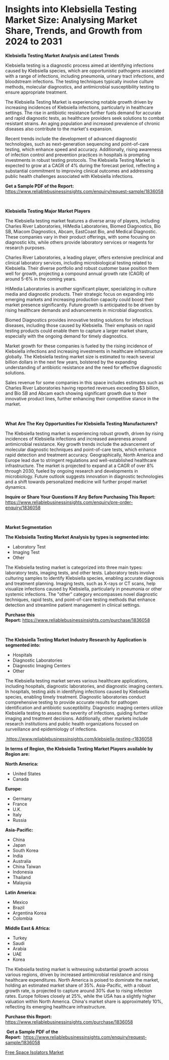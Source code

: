 <p><h1>Insights into Klebsiella Testing Market Size: Analysing Market Share, Trends, and Growth from 2024 to 2031</h1></p><p><strong>Klebsiella Testing Market Analysis and Latest Trends</strong></p>
<p><p>Klebsiella testing is a diagnostic process aimed at identifying infections caused by Klebsiella species, which are opportunistic pathogens associated with a range of infections, including pneumonia, urinary tract infections, and bloodstream infections. The testing techniques typically involve culture methods, molecular diagnostics, and antimicrobial susceptibility testing to ensure appropriate treatment. </p><p>The Klebsiella Testing Market is experiencing notable growth driven by increasing incidences of Klebsiella infections, particularly in healthcare settings. The rise in antibiotic resistance further fuels demand for accurate and rapid diagnostic tests, as healthcare providers seek solutions to combat resistant strains. An aging population and increased prevalence of chronic diseases also contribute to the market's expansion. </p><p>Recent trends include the development of advanced diagnostic technologies, such as next-generation sequencing and point-of-care testing, which enhance speed and accuracy. Additionally, rising awareness of infection control and prevention practices in hospitals is prompting investments in robust testing protocols. The Klebsiella Testing Market is expected to grow at a CAGR of 4% during the forecast period, reflecting a substantial commitment to improving clinical outcomes and addressing public health challenges associated with Klebsiella infections.</p></p>
<p><strong>Get a Sample PDF of the Report:&nbsp;</strong> <a href="https://www.reliablebusinessinsights.com/enquiry/request-sample/1836058?utm_campaign=1904&utm_medium=2&utm_source=Github&utm_content=ia&utm_term=31122024&utm_id=klebsiella-testing">https://www.reliablebusinessinsights.com/enquiry/request-sample/1836058</a></p>
<p>&nbsp;</p>
<p><strong>Klebsiella Testing Major Market Players</strong></p>
<p><p>The Klebsiella testing market features a diverse array of players, including Charles River Laboratories, HiMedia Laboratories, Biomed Diagnostics, Bio SB, Miacom Diagnostics, Abcam, EastCoast Bio, and Medical Diagnostic. These companies vary in their product offerings, with some focusing on diagnostic kits, while others provide laboratory services or reagents for research purposes.</p><p>Charles River Laboratories, a leading player, offers extensive preclinical and clinical laboratory services, including microbiological testing related to Klebsiella. Their diverse portfolio and robust customer base position them well for growth, projecting a compound annual growth rate (CAGR) of around 5-6% in the coming years.</p><p>HiMedia Laboratories is another significant player, specializing in culture media and diagnostic products. Their strategic focus on expanding into emerging markets and increasing production capacity could boost their market presence significantly. Future growth is anticipated to be driven by rising healthcare demands and advancements in microbial diagnostics.</p><p>Biomed Diagnostics provides innovative testing solutions for infectious diseases, including those caused by Klebsiella. Their emphasis on rapid testing products could enable them to capture a larger market share, especially with the ongoing demand for timely diagnostics.</p><p>Market growth for these companies is fueled by the rising incidence of Klebsiella infections and increasing investments in healthcare infrastructure globally. The Klebsiella testing market size is estimated to reach several billion dollars in the next few years, bolstered by the expanding understanding of antibiotic resistance and the need for effective diagnostic solutions.</p><p>Sales revenue for some companies in this space includes estimates such as Charles River Laboratories having reported revenues exceeding $3 billion, and Bio SB and Abcam each showing significant growth due to their innovative product lines, further enhancing their competitive stance in the market.</p></p>
<p>&nbsp;</p>
<p><strong>What Are The Key Opportunities For Klebsiella Testing Manufacturers?</strong></p>
<p><p>The Klebsiella testing market is experiencing robust growth, driven by rising incidences of Klebsiella infections and increased awareness around antimicrobial resistance. Key growth trends include the advancement of molecular diagnostic techniques and point-of-care tests, which enhance rapid detection and treatment accuracy. Geographically, North America and Europe lead due to stringent regulations and well-established healthcare infrastructure. The market is projected to expand at a CAGR of over 8% through 2030, fueled by ongoing research and developments in microbiology. Future outlook suggests innovation in diagnostic technologies and a shift towards personalized medicine will further propel market dynamics.</p></p>
<p><strong>Inquire or Share Your Questions If Any Before Purchasing This Report:</strong> <a href="https://www.reliablebusinessinsights.com/enquiry/pre-order-enquiry/1836058?utm_campaign=1904&utm_medium=2&utm_source=Github&utm_content=ia&utm_term=31122024&utm_id=klebsiella-testing">https://www.reliablebusinessinsights.com/enquiry/pre-order-enquiry/1836058</a></p>
<p>&nbsp;</p>
<p><strong>Market Segmentation</strong></p>
<p><strong>The Klebsiella Testing Market Analysis by types is segmented into:</strong></p>
<p><ul><li>Laboratory Test</li><li>Imaging Test</li><li>Other</li></ul></p>
<p><p>The Klebsiella testing market is categorized into three main types: laboratory tests, imaging tests, and other tests. Laboratory tests involve culturing samples to identify Klebsiella species, enabling accurate diagnosis and treatment planning. Imaging tests, such as X-rays or CT scans, help visualize infections caused by Klebsiella, particularly in pneumonia or other systemic infections. The "other" category encompasses novel diagnostic techniques, rapid tests, and point-of-care testing methods that enhance detection and streamline patient management in clinical settings.</p></p>
<p><strong>Purchase this Report:&nbsp;</strong><a href="https://www.reliablebusinessinsights.com/purchase/1836058?utm_campaign=1904&utm_medium=2&utm_source=Github&utm_content=ia&utm_term=31122024&utm_id=klebsiella-testing">https://www.reliablebusinessinsights.com/purchase/1836058</a></p>
<p>&nbsp;</p>
<p><strong>The Klebsiella Testing Market Industry Research by Application is segmented into:</strong></p>
<p><ul><li>Hospitals</li><li>Diagnostic Laboratories</li><li>Diagnostic Imaging Centers</li><li>Other</li></ul></p>
<p><p>The Klebsiella testing market serves various healthcare applications, including hospitals, diagnostic laboratories, and diagnostic imaging centers. In hospitals, testing aids in identifying infections caused by Klebsiella species, enabling timely treatment. Diagnostic laboratories conduct comprehensive testing to provide accurate results for pathogen identification and antibiotic susceptibility. Diagnostic imaging centers utilize Klebsiella testing to assess the severity of infections, guiding further imaging and treatment decisions. Additionally, other markets include research institutions and public health organizations focused on surveillance and epidemiology of infections.</p></p>
<p><a href="https://www.reliablebusinessinsights.com/klebsiella-testing-r1836058?utm_campaign=1904&utm_medium=2&utm_source=Github&utm_content=ia&utm_term=31122024&utm_id=klebsiella-testing">&nbsp;https://www.reliablebusinessinsights.com/klebsiella-testing-r1836058</a></p>
<p><strong>In terms of Region, the Klebsiella Testing Market Players available by Region are:</strong></p>
<p>
    <p> <strong> North America: </strong>
        <ul>
            <li>United States</li>
            <li>Canada</li>
        </ul>
        </p> 
    <p> <strong> Europe: </strong>
        <ul>
            <li>Germany</li>
            <li>France</li>
            <li>U.K.</li>
            <li>Italy</li>
            <li>Russia</li>
        </ul>
        </p> 
    <p> <strong> Asia-Pacific: </strong>
        <ul>
            <li>China</li>
            <li>Japan</li>
            <li>South Korea</li>
            <li>India</li>
            <li>Australia</li>
            <li>China Taiwan</li>
            <li>Indonesia</li>
            <li>Thailand</li>
            <li>Malaysia</li>
        </ul>
        </p> 
    <p> <strong> Latin America: </strong>
        <ul>
            <li>Mexico</li>
            <li>Brazil</li>
            <li>Argentina Korea</li>
            <li>Colombia</li>
        </ul>
        </p> 
    <p> <strong> Middle East & Africa: </strong>
        <ul>
            <li>Turkey</li>
            <li>Saudi</li>
            <li>Arabia</li>
            <li>UAE</li>
            <li>Korea</li>
        </ul>
    </p>
    </p>
<p><p>The Klebsiella testing market is witnessing substantial growth across various regions, driven by increased antimicrobial resistance and rising healthcare expenditures. North America is poised to dominate the market, holding an estimated market share of 35%. Asia-Pacific, with a robust growth rate, is projected to capture around 30% due to rising infection rates. Europe follows closely at 25%, while the USA has a slightly higher valuation within North America. China's market share is approximately 10%, reflecting its emerging healthcare infrastructure.</p></p>
<p><strong>Purchase this Report: </strong><a href="https://www.reliablebusinessinsights.com/purchase/1836058?utm_campaign=1904&utm_medium=2&utm_source=Github&utm_content=ia&utm_term=31122024&utm_id=klebsiella-testing">https://www.reliablebusinessinsights.com/purchase/1836058</a></p>
<p>&nbsp;<strong>Get a Sample PDF of the Report:&nbsp;&nbsp;</strong><a href="https://www.reliablebusinessinsights.com/enquiry/request-sample/1836058?utm_campaign=1904&utm_medium=2&utm_source=Github&utm_content=ia&utm_term=31122024&utm_id=klebsiella-testing">https://www.reliablebusinessinsights.com/enquiry/request-sample/1836058</a></p>
<p><strong></strong></p>
<p><p><a href="https://github.com/marlanamarvn/Market-Research-Report-List-1/blob/main/free-space-isolators-market.md?utm_campaign=1904&utm_medium=2&utm_source=Github&utm_content=ia&utm_term=31122024&utm_id=klebsiella-testing">Free Space Isolators Market</a></p></p>